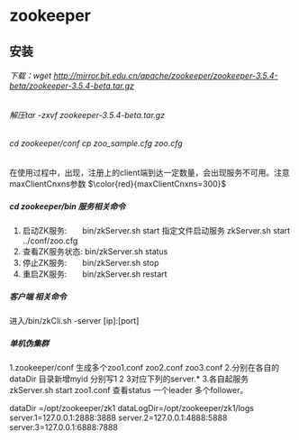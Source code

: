 # zookeeper

## 安装
###### 下载：wget http://mirror.bit.edu.cn/apache/zookeeper/zookeeper-3.5.4-beta/zookeeper-3.5.4-beta.tar.gz

###### 解压tar -zxvf zookeeper-3.5.4-beta.tar.gz 

######  cd zookeeper/conf    cp zoo_sample.cfg zoo.cfg
在使用过程中，出现，注册上的client端到达一定数量，会出现服务不可用。注意maxClientCnxns参数
$\color{red}{maxClientCnxns=300}$

##### cd zookeeper/bin 服务相关命令
1. 启动ZK服务:       bin/zkServer.sh start
指定文件启动服务    zkServer.sh start ../conf/zoo.cfg 
2. 查看ZK服务状态:  bin/zkServer.sh status 
3. 停止ZK服务:       bin/zkServer.sh stop
4. 重启ZK服务:       bin/zkServer.sh restart

##### 客户端 相关命令
进入/bin/zkCli.sh -server [ip]:[port]

##### 单机伪集群
1.zookeeper/conf 生成多个zoo1.conf zoo2.conf zoo3.conf
2.分别在各自的dataDir 目录新增myid 分别写1 2 3对应下列的server.*
3.各自起服务 zkServer.sh start zoo1.conf 查看status 一个leader 多个follower。

dataDir =/opt/zookeeper/zk1
dataLogDir=/opt/zookeeper/zk1/logs
server.1=127.0.0.1:2888:3888
server.2=127.0.0.1:4888:5888
server.3=127.0.0.1:6888:7888








